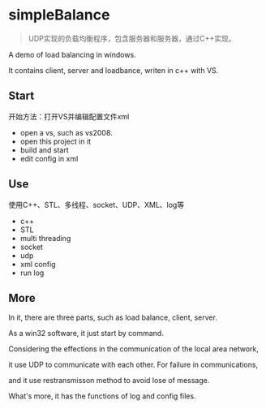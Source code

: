 # simpleBalance
>UDP实现的负载均衡程序，包含服务器和服务器，通过C++实现。

A demo of load balancing in windows.

It contains client, server and loadbance, writen in c++ with VS.


## Start
开始方法：打开VS并编辑配置文件xml

*  open a vs, such as vs2008.
*  open this project in it
*  build and start
*  edit config in xml

## Use
使用C++、STL、多线程、socket、UDP、XML、log等

*  c++
*  STL
*  multi threading
*  socket
*  udp
*  xml config
*  run log


## More

  In it, there are three parts, such as load balance, client, server. 
  
  As a win32 software, it just start by command.

  Considering the effections in the communication of the local area network, 
  
  it use UDP to communicate with each other. For failure in communications, 
  
  and it use restransmisson method to avoid lose of message.

  What's more, it has the functions of log and config files.
